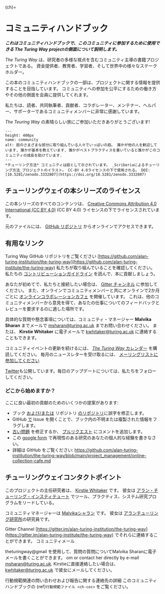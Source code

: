 (ch)=
# コミュニティハンドブック

***これはコミュニティハンドブックで、このコミュニティに参加するために使用できる The Turing Way projectの側面について説明します。***

_The Turing Way_ は、研究者の多様な視点を含むコミュニティ主導の書籍プロジェクトである。 資金提供者、教育者、学習者、そして世界中の様々なステークホルダー。

この本のコミュニティハンドブックの一部は、プロジェクトに関する情報を提供することを目指しています。 コミュニティへの参加を公平にするための働き方やその他の側面を会員に提供してくれます。

私たちは、読者、共同執筆者、貢献者、コラボレーター、メンテナー、ヘルパー、サポーターであるコミュニティメンバーに非常に感謝しています。

_The Teuring Way_ の素晴らしい旅にご参加いただきありがとうございます!

```{figure} ../figures/community.jpg
---
height: 400px
name: community
alt: 庭のさまざまな部分に取り組んでいる人々でいっぱいの庭。 誰かが他の人を歓迎しています, 誰かが基本を教えています, 誰かがベストプラクティスを書いていると誰かがこのコミュニティの成長を助けています.
---
*チューリング方法* コミュニティは庭として示されています。 _Scriberiaによるチューリング方法_プロジェクトのイラスト。 CC-BY 4.0ライセンスの下で使用される。 DOI: [10.5281/zenodo.3332807](https://doi.org/10.5281/zenodo.3332807)
```

## チューリングウェイの本シリーズのライセンス

この本シリーズのすべてのコンテンツは、 [Creative Commons Attribution 4.0 International (CC BY 4.0)](https://creativecommons.org/licenses/by/4.0/deed.ast) (CC BY 4.0) ライセンスの下でライセンスされています。

元のファイルには、 [GitHub リポジトリ](https://github.com/alan-turing-institute/the-turing-way/tree/main/book/website) からオンラインでアクセスできます。

## 有用なリンク

Turing Way GitHub リポジトリをご覧ください [https://github.com/alan-turing-institution/the-turing-way](https://github.com/alan-turing-institute/the-turing-way) 私たちが取り組んでいることを確認してください。 私たちの [コントリビューションガイドライン](https://github.com/alan-turing-institute/the-turing-way/blob/main/CONTRIBUTING.md) を読んで、本に貢献しましょう。

あなたが初めてで、私たちと接続したい場合は、 [Gitter チャンネル](https://gitter.im/alan-turing-institute/the-turing-way) に参加してください。 また、オンラインでコミュニティメンバーと共にオンラインで2か月ごとに [オンラインコラボレーションカフェ](https://github.com/alan-turing-institute/the-turing-way/blob/main/project_management/online-collaboration-cafe.md) を開催しています。 これは、他のコミュニティメンバーから意見を得て、あなたの仕事についてのフィードバックとレビューを要求するのに適した場所です。

具体的な質問や懸念事項については、コミュニティ・マネージャー **Malvika Sharan** までメールで [msharan@turing.ac.uk](mailto:msharan@turing.ac.uk) までお問い合わせください。 または、 **Kirstie Whitaker** に電子メールで [kwhitaker@turing.ac.uk](mailto:kwhitaker@turing.ac.uk) に連絡することもできます。

コミュニティイベントの更新を続けるには、 [_The Turing Way_ カレンダー](https://calendar.google.com/calendar?cid=dGhldHVyaW5nd2F5QGdtYWlsLmNvbQ) を購読してください。 毎月のニュースレターを受け取るには、 [メーリングリストに参加してください](https://tinyletter.com/TuringWay)

[Twitter](https://twitter.com/turingway)も公開しています。毎日のアップデートについては、私たちをフォローしてください。

### どこから始めますか？

ここに良い最初の貢献のためのいくつかの提案があります:

- ブック [および/または](https://the-turing-way.netlify.com) リポジトリ [のリポジトリ](https://github.com/alan-turing-institute/the-turing-way)に誤字を修正します。
- GitHub [で](https://github.com/alan-turing-institute/the-turing-way/issues) Issue を開くことで、ブック内の不明または複製された情報をフラグします。
- [古い問題](https://github.com/alan-turing-institute/the-turing-way/issues) を修正するか、 [プルリクエスト](https://github.com/alan-turing-institute/the-turing-way/pulls) にコメントを追加します。
- この [google form](https://goo.gl/forms/akFqZEIy2kxAjfZW2) で再現性のある研究のあなたの個人的な経験を書きなさい。
- 詳細は GitHub をご覧ください: https://github.com/alan-turing-institution/the-turing-way/blob/main/project_management/online-collection-cafe.md

## チューリングウェイコンタクトポイント

このプロジェクトの主任研究者は、 [Kirstie Whitaker](https://whitakerlab.github.io/about) です。 彼女は [アラン・チューリング・インスティテュート](http://turing.ac.uk) でツール、プラクティス、システム研究プログラムをリードしている。

コミュニティマネージャーは [Malvikaシャラン](https://about.me/malvikasharan) です。 彼女は [アランチューリング研究所](http://turing.ac.uk)の研究員です。

Gitter Channel [https://gitter.im/alan-turing-institution/the-turing-way](https://gitter.im/alan-turing-institute/the-turing-way) でそれらに連絡することができます。 コミュニティメール

theturingway@gmail を使用して、質問の質問についてMalvika Sharanに電子メールを書くことができます。 om [](mailto:theturingway@gmail.com) or contact her directly by e-mail [msharan@turing.ac.uk](mailto:msharan@turing.ac.uk). Kirstieに直接連絡したい場合は、 [kwhitaker@turing.ac.uk](mailto:kwhitaker@turing.ac.uk) で彼女にメールしてください。</p> 

行動規範関連の問い合わせおよび報告に関する連絡先の詳細 このコミュニティハンドブックの {ref}`行動規範ファイル <ch-coc>` をご覧ください。
